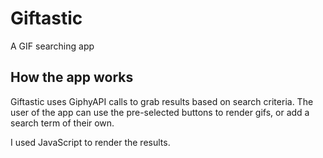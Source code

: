 # Giftastic
A GIF searching app 

## How the app works

Giftastic uses GiphyAPI calls to grab results based on search criteria. The user of the app can use the pre-selected buttons to render gifs, or add a search term of their own.

I used JavaScript to render the results. 
